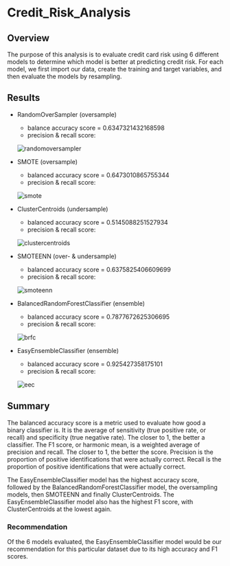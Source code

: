 # Credit_Risk_Analysis

## Overview
The purpose of this analysis is to evaluate credit card risk using 6 different models to determine which model is better at predicting credit risk. For each model, we first import our data, create the training and target variables, and then evaluate the models by resampling. 

## Results

- RandomOverSampler (oversample)
  - balance accuracy score = 0.6347321432168598
  - precision & recall score:
  
  ![randomoversampler](https://user-images.githubusercontent.com/71397190/107890426-b269b800-6ede-11eb-932e-6dd283c5d307.PNG)
  
- SMOTE (oversample)
  - balanced accuracy score = 0.6473010865755344
   - precision & recall score:
   
   ![smote](https://user-images.githubusercontent.com/71397190/107890427-b3024e80-6ede-11eb-8827-3559d53ec5c1.PNG)

- ClusterCentroids (undersample)
  - balanced accuracy score = 0.5145088251527934
   - precision & recall score: 
   
   ![clustercentroids](https://user-images.githubusercontent.com/71397190/107891232-d4fdd000-6ee2-11eb-9bc8-4f0568646733.PNG)

- SMOTEENN (over- & undersample)
  - balanced accuracy score = 0.6375825406609699
  - precision & recall score:
  
  ![smoteenn](https://user-images.githubusercontent.com/71397190/107891230-d3cca300-6ee2-11eb-9d32-72e0113db8f1.PNG)

- BalancedRandomForestClassifier (ensemble)
  - balanced accuracy score = 0.7877672625306695
  - precision & recall score: 
  
  ![brfc](https://user-images.githubusercontent.com/71397190/107890423-b269b800-6ede-11eb-9e3f-e7041973a009.PNG)
  
- EasyEnsembleClassifier (ensemble)
  - balanced accuracy score = 0.925427358175101
  - precision & recall score:
  
  ![eec](https://user-images.githubusercontent.com/71397190/107890425-b269b800-6ede-11eb-9041-2fecd066912c.PNG)
  
## Summary
The balanced accuracy score is a metric used to evaluate how good a binary classifier is. It is the average of sensitivity (true positive rate, or recall) and specificity (true negative rate). The closer to 1, the better a classifier. The F1 score, or harmonic mean, is a weighted average of precision and recall. The closer to 1, the better the score. Precision is the proportion of positive identifications that were actually correct. Recall is the proportion of positive identifications that were actually correct. 

The EasyEnsembleClassifier model has the highest accuracy score, followed by the BalancedRandomForestClassifier model, the oversampling models, then SMOTEENN and finally ClusterCentroids. The EasyEnsembleClassifier model also has the highest F1 score, with ClusterCentroids at the lowest again.

### Recommendation
Of the 6 models evaluated, the EasyEnsembleClassifier model would be our recommendation for this particular dataset due to its high accuracy and F1 scores. 




